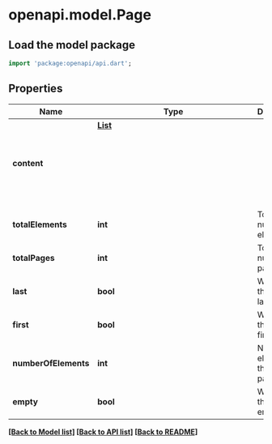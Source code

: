 # openapi.model.Page

## Load the model package
```dart
import 'package:openapi/api.dart';
```

## Properties
Name | Type | Description | Notes
------------ | ------------- | ------------- | -------------
**content** | [**List<Object>**](Object.md) |  | [optional] [default to const []]
**totalElements** | **int** | Total number of elements | [optional] 
**totalPages** | **int** | Total number of pages | [optional] 
**last** | **bool** | Whether this is the last page | [optional] 
**first** | **bool** | Whether this is the first page | [optional] 
**numberOfElements** | **int** | Number of elements in the current page | [optional] 
**empty** | **bool** | Whether the page is empty | [optional] 

[[Back to Model list]](../README.md#documentation-for-models) [[Back to API list]](../README.md#documentation-for-api-endpoints) [[Back to README]](../README.md)


